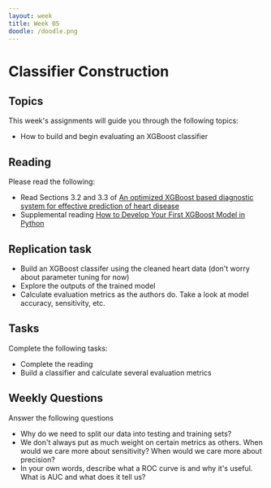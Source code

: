 ```yaml
---
layout: week
title: Week 05
doodle: /doodle.png
---
```


# Classifier Construction

## Topics

This week's assignments will guide you through the following topics:

* How to build and begin evaluating an XGBoost classifier

## Reading

Please read the following:

* Read Sections 3.2 and 3.3 of [An optimized XGBoost based diagnostic system for effective prediction of heart disease](https://www.sciencedirect.com/science/article/pii/S1319157820304936)
* Supplemental reading [How to Develop Your First XGBoost Model in Python](https://machinelearningmastery.com/develop-first-xgboost-model-python-scikit-learn/)

## Replication task

* Build an XGBoost classifer using the cleaned heart data (don't worry about parameter tuning for now)
* Explore the outputs of the trained model
* Calculate evaluation metrics as the authors do. Take a look at model accuracy, sensitivity, etc.


## Tasks

Complete the following tasks:

* Complete the reading
* Build a classifier and calculate several evaluation metrics


## Weekly Questions

Answer the following questions

* Why do we need to split our data into testing and training sets? 
* We don't always put as much weight on certain metrics as others. When would we care more about sensitivity? When would we care more about precision?
* In your own words, describe what a ROC curve is and why it's useful. What is AUC and what does it tell us?

